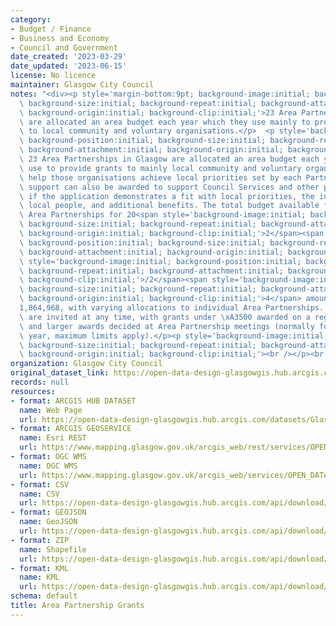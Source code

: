 ```yaml
---
category:
- Budget / Finance
- Business and Economy
- Council and Government
date_created: '2023-03-29'
date_updated: '2023-06-15'
license: No licence
maintainer: Glasgow City Council
notes: "<div><p style='margin-bottom:9pt; background-image:initial; background-position:initial;\
  \ background-size:initial; background-repeat:initial; background-attachment:initial;\
  \ background-origin:initial; background-clip:initial;'>23 Area Partnerships in Glasgow\
  \ are allocated an area budget each year which they use mainly to provide grants\
  \ to local community and voluntary organisations.</p>  <p style='background-image:initial;\
  \ background-position:initial; background-size:initial; background-repeat:initial;\
  \ background-attachment:initial; background-origin:initial; background-clip:initial;'>All\
  \ 23 Area Partnerships in Glasgow are allocated an area budget each year which they\
  \ use to provide grants to mainly local community and voluntary organisations, to\
  \ help those organisations achieve local priorities set by each Partnership. Financial\
  \ support can also be awarded to support Council Services and other partner organisations\
  \ if the application demonstrates a fit with local priorities, the involvement of\
  \ local people, and additional benefits. The total budget available from the 23\
  \ Area Partnerships for 20<span style='background-image:initial; background-position:initial;\
  \ background-size:initial; background-repeat:initial; background-attachment:initial;\
  \ background-origin:initial; background-clip:initial;'>2</span><span style='background-image:initial;\
  \ background-position:initial; background-size:initial; background-repeat:initial;\
  \ background-attachment:initial; background-origin:initial; background-clip:initial;'>3</span><span\
  \ style='background-image:initial; background-position:initial; background-size:initial;\
  \ background-repeat:initial; background-attachment:initial; background-origin:initial;\
  \ background-clip:initial;'>/2</span><span style='background-image:initial; background-position:initial;\
  \ background-size:initial; background-repeat:initial; background-attachment:initial;\
  \ background-origin:initial; background-clip:initial;'>4</span> amounts to \xA3\
  1,864,968, with varying allocations to individual Area Partnerships. Grant applications\
  \ are invited at any time, with grants under \xA3500 awarded on a regular basis,\
  \ and larger awards decided at Area Partnership meetings (normally four times per\
  \ year, maximum limits apply).</p><p style='background-image:initial; background-position:initial;\
  \ background-size:initial; background-repeat:initial; background-attachment:initial;\
  \ background-origin:initial; background-clip:initial;'><br /></p><br /></div>"
organization: Glasgow City Council
original_dataset_link: https://open-data-design-glasgowgis.hub.arcgis.com/datasets/GlasgowGIS::area-partnership-grants-2
records: null
resources:
- format: ARCGIS HUB DATASET
  name: Web Page
  url: https://open-data-design-glasgowgis.hub.arcgis.com/datasets/GlasgowGIS::area-partnership-grants-2
- format: ARCGIS GEOSERVICE
  name: Esri REST
  url: https://www.mapping.glasgow.gov.uk/arcgis_web/rest/services/OPEN_DATA/Area_Partnership_Grants/MapServer/0
- format: OGC WMS
  name: OGC WMS
  url: https://www.mapping.glasgow.gov.uk/arcgis_web/services/OPEN_DATA/Area_Partnership_Grants/MapServer/WMSServer?request=GetCapabilities&service=WMS
- format: CSV
  name: CSV
  url: https://open-data-design-glasgowgis.hub.arcgis.com/api/download/v1/items/cfead6701fc746ea8f3d67f0914de08a/csv?layers=0
- format: GEOJSON
  name: GeoJSON
  url: https://open-data-design-glasgowgis.hub.arcgis.com/api/download/v1/items/cfead6701fc746ea8f3d67f0914de08a/geojson?layers=0
- format: ZIP
  name: Shapefile
  url: https://open-data-design-glasgowgis.hub.arcgis.com/api/download/v1/items/cfead6701fc746ea8f3d67f0914de08a/shapefile?layers=0
- format: KML
  name: KML
  url: https://open-data-design-glasgowgis.hub.arcgis.com/api/download/v1/items/cfead6701fc746ea8f3d67f0914de08a/kml?layers=0
schema: default
title: Area Partnership Grants
---
```

